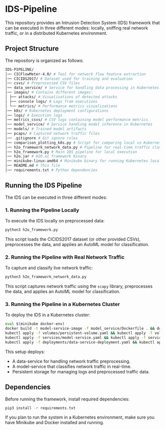 # IDS-Pipeline

This repository provides an Intrusion Detection System (IDS) framework that can be executed in three different modes: locally, sniffing real network traffic, or in a distributed Kubernetes environment.

## Project Structure

The repository is organized as follows:

```bash
IDS-PIPELINE/ 
│── CICFlowMeter-4.0/ # Tool for network flow feature extraction 
│── CICIDS2017/ # Dataset used for training and evaluation 
│── csvs/ # Preprocessed CSV files 
│── data_service/ # Service for handling data processing in Kubernetes 
│── images/ # Contains different images: 
│ ├── attacks/ # Visualizations of detected attacks 
│ ├── console logs/ # Logs from executions 
│ └── metrics/ # Performance metrics visualizations 
│── k8s/ # Kubernetes deployment configurations 
│── logs/ # Execution logs 
│── metrics_csvs/ # CSV logs containing model performance metrics 
│── model_service/ # Service handling model inference in Kubernetes 
│── models/ # Trained model artifacts 
│── pcaps/ # Captured network traffic files 
│── .gitignore # Git ignore rules 
│── comparison_plotting_k8s.py # Script for comparing local vs Kubernetes performance 
│── h2o_framework_network_data.py # Pipeline for real-time traffic classification 
│── h2o_framework.py # Main IDS pipeline for local execution 
│── h2o.jar # H2O.ai framework binary 
│── minikube-linux-amd64 # Minikube binary for running Kubernetes locally 
│── README.md # This file 
│── requirements.txt # Python dependencies
```

## Running the IDS Pipeline

The IDS can be executed in three different modes:

### 1. Running the Pipeline Locally
To execute the IDS locally on preprocessed data:
```bash
python3 h2o_framework.py
```
This script loads the CICIDS2017 dataset (or other provided CSVs), preprocesses the data, and applies an AutoML model for classification.

### 2. Running the Pipeline with Real Network Traffic
To capture and classify live network traffic:
```bash
python3 h2o_framework_network_data.py
```
This script captures network traffic using the `scapy` library, preprocesses the data, and applies an AutoML model for classification.

### 3. Running the Pipeline in a Kubernetes Cluster
To deploy the IDS in a Kubernetes cluster:
```bash
eval $(minikube docker-env)
docker build -t model-service-image -f model_service/Dockerfile . && docker build -t data-service-image -f data_service/Dockerfile .
kubectl apply -f volumes/persistent-volume.yaml && kubectl apply -f volumes/persistent-volume-claim.yaml
kubectl apply -f services/model-service.yaml && kubectl apply -f services/data-service.yaml
kubectl apply -f deployments/data-service-deployment.yaml && kubectl apply -f deployments/model-service-deployment.yaml
```
This setup deploys:

- A data-service for handling network traffic preprocessing.
- A model-service that classifies network traffic in real-time.
- Persistent storage for managing logs and preprocessed traffic data.

## Dependencies
Before running the framework, install required dependencies:
```bash
pip3 install -r requirements.txt
```
If you plan to run the system in a Kubernetes environment, make sure you have Minikube and Docker installed and running.


